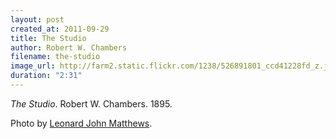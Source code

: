 ```yaml
---
layout: post
created_at: 2011-09-29
title: The Studio
author: Robert W. Chambers
filename: the-studio
image_url: http://farm2.static.flickr.com/1238/526891801_ccd41228fd_z.jpg
duration: "2:31"
---
```


_The Studio_.  Robert W. Chambers.  1895.

Photo by [Leonard John Matthews](http://www.flickr.com/photos/mythoto/526891801/).
